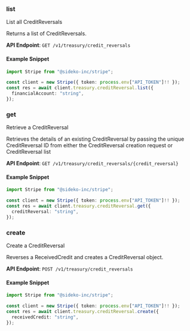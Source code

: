 
### list <a name="list"></a>
List all CreditReversals

<p>Returns a list of CreditReversals.</p>

**API Endpoint**: `GET /v1/treasury/credit_reversals`

#### Example Snippet

```typescript
import Stripe from "@sideko-inc/stripe";

const client = new Stripe({ token: process.env["API_TOKEN"]!! });
const res = await client.treasury.creditReversal.list({
  financialAccount: "string",
});
```

### get <a name="get"></a>
Retrieve a CreditReversal

<p>Retrieves the details of an existing CreditReversal by passing the unique CreditReversal ID from either the CreditReversal creation request or CreditReversal list</p>

**API Endpoint**: `GET /v1/treasury/credit_reversals/{credit_reversal}`

#### Example Snippet

```typescript
import Stripe from "@sideko-inc/stripe";

const client = new Stripe({ token: process.env["API_TOKEN"]!! });
const res = await client.treasury.creditReversal.get({
  creditReversal: "string",
});
```

### create <a name="create"></a>
Create a CreditReversal

<p>Reverses a ReceivedCredit and creates a CreditReversal object.</p>

**API Endpoint**: `POST /v1/treasury/credit_reversals`

#### Example Snippet

```typescript
import Stripe from "@sideko-inc/stripe";

const client = new Stripe({ token: process.env["API_TOKEN"]!! });
const res = await client.treasury.creditReversal.create({
  receivedCredit: "string",
});
```
